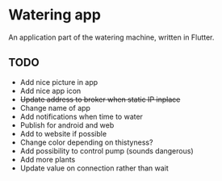 # Watering app

An application part of the watering machine, written in Flutter.


## TODO
 * Add nice picture in app
 * Add nice app icon
 * <s>Update address to broker when static IP inplace</s>
 * Change name of app
 * Add notifications when time to water
 * Publish for android and web
 * Add to website if possible
 * Change color depending on thistyness?
 * Add possibility to control pump (sounds dangerous)
 * Add more plants
 * Update value on connection rather than wait